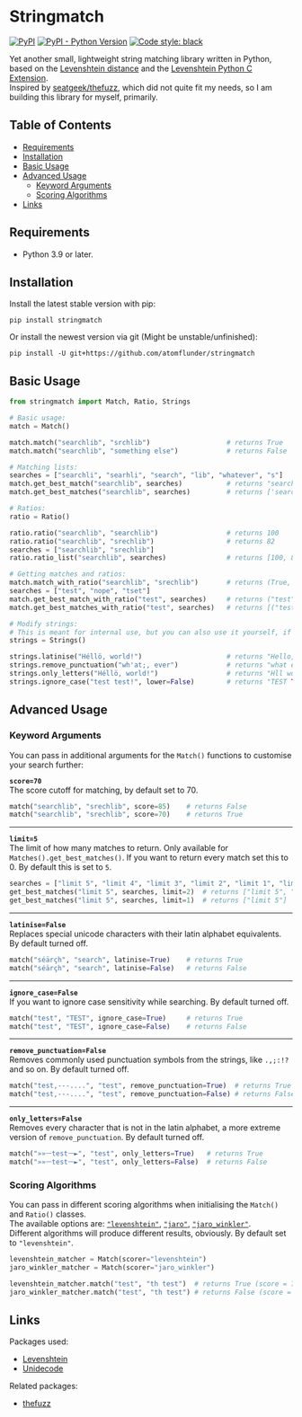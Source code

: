 # Stringmatch

[![PyPI](https://img.shields.io/pypi/v/stringmatch?color=blue)](https://pypi.org/project/stringmatch/) [![PyPI - Python Version](https://img.shields.io/pypi/pyversions/stringmatch)](https://pypi.org/project/stringmatch/) [![Code style: black](https://img.shields.io/badge/code%20style-black-000000.svg)](https://github.com/psf/black)


Yet another small, lightweight string matching library written in Python, based on the [Levenshtein distance](https://en.wikipedia.org/wiki/Levenshtein_distance) and the [Levenshtein Python C Extension](https://github.com/maxbachmann/Levenshtein).  
Inspired by [seatgeek/thefuzz](https://github.com/seatgeek/thefuzz), which did not quite fit my needs, so I am building this library for myself, primarily.

## Table of Contents
- [Requirements](#requirements)
- [Installation](#installation)
- [Basic Usage](#basic-usage)
- [Advanced Usage](#advanced-usage)
    - [Keyword Arguments](#keyword-arguments)
    - [Scoring Algorithms](#scoring-algorithms)
- [Links](#links)

## Requirements

- Python 3.9 or later.

## Installation

Install the latest stable version with pip:

```
pip install stringmatch
```

Or install the newest version via git (Might be unstable/unfinished):
```
pip install -U git+https://github.com/atomflunder/stringmatch
```

## Basic Usage

```python
from stringmatch import Match, Ratio, Strings

# Basic usage:
match = Match()

match.match("searchlib", "srchlib")                   # returns True
match.match("searchlib", "something else")            # returns False

# Matching lists:
searches = ["searchli", "searhli", "search", "lib", "whatever", "s"]
match.get_best_match("searchlib", searches)           # returns "searchli"
match.get_best_matches("searchlib", searches)         # returns ['searchli', 'searhli', 'search']

# Ratios:
ratio = Ratio()

ratio.ratio("searchlib", "searchlib")                 # returns 100
ratio.ratio("searchlib", "srechlib")                  # returns 82
searches = ["searchlib", "srechlib"]
ratio.ratio_list("searchlib", searches)               # returns [100, 82]

# Getting matches and ratios:
match.match_with_ratio("searchlib", "srechlib")       # returns (True, 82)
searches = ["test", "nope", "tset"]
match.get_best_match_with_ratio("test", searches)     # returns ("test", 100)
match.get_best_matches_with_ratio("test", searches)   # returns [("test", 100), ("tset", 75)]

# Modify strings:
# This is meant for internal use, but you can also use it yourself, if you choose to.
strings = Strings()

strings.latinise("Héllö, world!")                     # returns "Hello, world!"
strings.remove_punctuation("wh'at;, ever")            # returns "what ever"
strings.only_letters("Héllö, world!")                 # returns "Hll world"
strings.ignore_case("test test!", lower=False)        # returns "TEST TEST!"
```

## Advanced Usage

### Keyword Arguments
You can pass in additional arguments for the `Match()` functions to customise your search further:

**`score=70`**  
The score cutoff for matching, by default set to 70.

```python
match("searchlib", "srechlib", score=85)    # returns False
match("searchlib", "srechlib", score=70)    # returns True
```

---

**`limit=5`**  
The limit of how many matches to return. Only available for `Matches().get_best_matches()`. If you want to return every match set this to 0. By default this is set to `5`.

```python
searches = ["limit 5", "limit 4", "limit 3", "limit 2", "limit 1", "limit 0"]
get_best_matches("limit 5", searches, limit=2)  # returns ["limit 5", "limit 4"]
get_best_matches("limit 5", searches, limit=1)  # returns ["limit 5"]
```

---

**`latinise=False`**  
Replaces special unicode characters with their latin alphabet equivalents. By default turned off.

```python
match("séärçh", "search", latinise=True)    # returns True
match("séärçh", "search", latinise=False)   # returns False
```

---

**`ignore_case=False`**  
If you want to ignore case sensitivity while searching. By default turned off.

```python
match("test", "TEST", ignore_case=True)     # returns True
match("test", "TEST", ignore_case=False)    # returns False
```

---

**`remove_punctuation=False`**  
Removes commonly used punctuation symbols from the strings, like `.,;:!?` and so on. By default turned off.

```python
match("test,---....", "test", remove_punctuation=True)  # returns True
match("test,---....", "test", remove_punctuation=False) # returns False
```

---

**`only_letters=False`**  
Removes every character that is not in the latin alphabet, a more extreme version of `remove_punctuation`. By default turned off.

```python
match("»»ᅳtestᅳ►", "test", only_letters=True)   # returns True
match("»»ᅳtestᅳ►", "test", only_letters=False)  # returns False
```

### Scoring Algorithms

You can pass in different scoring algorithms when initialising the `Match()` and `Ratio()` classes.  
The available options are: [`"levenshtein"`](https://en.wikipedia.org/wiki/Levenshtein_distance), [`"jaro"`](https://en.wikipedia.org/wiki/Jaro–Winkler_distance#Jaro_similarity), [`"jaro_winkler"`](https://en.wikipedia.org/wiki/Jaro–Winkler_distance#Jaro–Winkler_similarity).   
Different algorithms will produce different results, obviously. By default set to `"levenshtein"`.

```python
levenshtein_matcher = Match(scorer="levenshtein")
jaro_winkler_matcher = Match(scorer="jaro_winkler")

levenshtein_matcher.match("test", "th test")  # returns True (score = 73)
jaro_winkler_matcher.match("test", "th test") # returns False (score = 60)
```


## Links

Packages used:

- [Levenshtein](https://github.com/maxbachmann/Levenshtein)
- [Unidecode](https://github.com/avian2/unidecode)

Related packages:

- [thefuzz](https://github.com/seatgeek/thefuzz)
